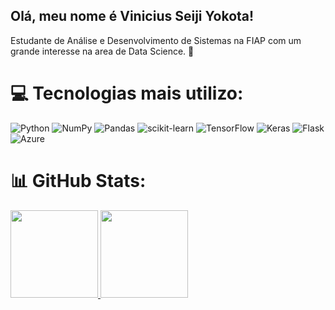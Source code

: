 ## Olá, meu nome é Vinicius Seiji Yokota!

Estudante de Análise e Desenvolvimento de Sistemas na FIAP com um grande interesse na area de Data Science. 🧪

# 💻 Tecnologias mais utilizo:
![Python](https://img.shields.io/badge/python-3670A0?style=for-the-badge&logo=python&logoColor=ffdd54) ![NumPy](https://img.shields.io/badge/numpy-%23013243.svg?style=for-the-badge&logo=numpy&logoColor=white) ![Pandas](https://img.shields.io/badge/pandas-%23150458.svg?style=for-the-badge&logo=pandas&logoColor=white) ![scikit-learn](https://img.shields.io/badge/scikit--learn-%23F7931E.svg?style=for-the-badge&logo=scikit-learn&logoColor=white) ![TensorFlow](https://img.shields.io/badge/TensorFlow-%23FF6F00.svg?style=for-the-badge&logo=TensorFlow&logoColor=white) ![Keras](https://img.shields.io/badge/Keras-%23D00000.svg?style=for-the-badge&logo=Keras&logoColor=white) ![Flask](https://img.shields.io/badge/flask-%23000.svg?style=for-the-badge&logo=flask&logoColor=white) ![Azure](https://img.shields.io/badge/azure-%230072C6.svg?style=for-the-badge&logo=azure-devops&logoColor=white)

# 📊 GitHub Stats:

<div>
    <a href="https://github.com/vSeiji">
    <img height="140em" src="https://github-readme-stats.vercel.app/api?username=vSeiji&theme=tokyonight&hide_border=false&include_all_commits=false&count_private=false"/>
    <img height="140em" src="https://github-readme-stats.vercel.app/api/top-langs/?username=vSeiji&theme=tokyonight&hide_border=false&include_all_commits=false&count_private=false&layout=compact"/>
</div>


